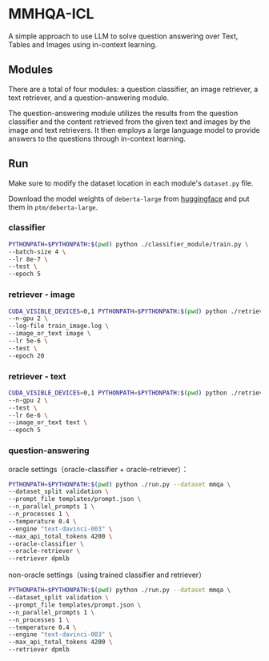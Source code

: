 # MMHQA-ICL

A simple approach to use LLM to solve question answering over Text, Tables and Images using in-context learning.

## Modules

There are a total of four modules: a question classifier, an image retriever, a text retriever, and a question-answering module.

The question-answering module utilizes the results from the question classifier and the content retrieved from the given text and images by the image and text retrievers. It then employs a large language model to provide answers to the questions through in-context learning.

## Run

Make sure to modify the dataset location in each module's `dataset.py` file.

Download the model weights of `deberta-large` from [huggingface](https://huggingface.co/microsoft/deberta-v3-large/tree/main) and put them in `ptm/deberta-large`.

### classifier

```bash
PYTHONPATH=$PYTHONPATH:$(pwd) python ./classifier_module/train.py \
--batch-size 4 \
--lr 8e-7 \
--test \
--epoch 5
```

### retriever - image

```bash
CUDA_VISIBLE_DEVICES=0,1 PYTHONPATH=$PYTHONPATH:$(pwd) python ./retriever_module/train.py \
--n-gpu 2 \
--log-file train_image.log \
--image_or_text image \
--lr 5e-6 \
--test \
--epoch 20
```

### retriever - text

```bash
CUDA_VISIBLE_DEVICES=0,1 PYTHONPATH=$PYTHONPATH:$(pwd) python ./retriever_module/train.py \
--n-gpu 2 \
--test \
--lr 6e-6 \
--image_or_text text \
--epoch 5
```

### question-answering

oracle settings（oracle-classifier + oracle-retriever）：

```bash
PYTHONPATH=$PYTHONPATH:$(pwd) python ./run.py --dataset mmqa \
--dataset_split validation \
--prompt_file templates/prompt.json \
--n_parallel_prompts 1 \
--n_processes 1 \
--temperature 0.4 \
--engine "text-davinci-003" \
--max_api_total_tokens 4200 \
--oracle-classifier \
--oracle-retriever \
--retriever dpmlb
```


non-oracle settings（using trained classifier and retriever）

```bash
PYTHONPATH=$PYTHONPATH:$(pwd) python ./run.py --dataset mmqa \
--dataset_split validation \
--prompt_file templates/prompt.json \
--n_parallel_prompts 1 \
--n_processes 1 \
--temperature 0.4 \
--engine "text-davinci-003" \
--max_api_total_tokens 4200 \
--retriever dpmlb
```

